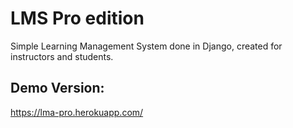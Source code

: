 # LMS Pro edition

Simple Learning Management System done in Django, created for instructors and students.



## Demo Version:
https://lma-pro.herokuapp.com/